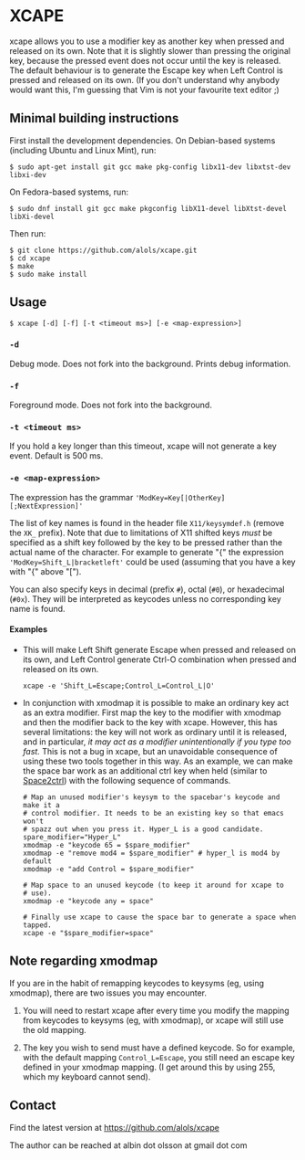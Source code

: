 XCAPE
=====

xcape allows you to use a modifier key as another key when pressed and
released on its own. Note that it is slightly slower than pressing the
original key, because the pressed event does not occur until the key is
released. The default behaviour is to generate the Escape key when Left
Control is pressed and released on its own. (If you don't understand why
anybody would want this, I'm guessing that Vim is not your favourite text
editor ;)

Minimal building instructions
-----------------------------

First install the development dependencies. On Debian-based systems
(including Ubuntu and Linux Mint), run:

    $ sudo apt-get install git gcc make pkg-config libx11-dev libxtst-dev libxi-dev

On Fedora-based systems, run:

    $ sudo dnf install git gcc make pkgconfig libX11-devel libXtst-devel libXi-devel

Then run:

    $ git clone https://github.com/alols/xcape.git
    $ cd xcape
    $ make
    $ sudo make install

Usage
-----
    $ xcape [-d] [-f] [-t <timeout ms>] [-e <map-expression>]

### `-d`

Debug mode. Does not fork into the background. Prints debug information.

### `-f`

Foreground mode. Does not fork into the background.

### `-t <timeout ms>`

If you hold a key longer than this timeout, xcape will not generate a key
event. Default is 500 ms.

### `-e <map-expression>`

The expression has the grammar `'ModKey=Key[|OtherKey][;NextExpression]'`

The list of key names is found in the header file `X11/keysymdef.h` (remove
the `XK_` prefix). Note that due to limitations of X11 shifted keys *must*
be specified as a shift key followed by the key to be pressed rather than
the actual name of the character. For example to generate "{" the
expression `'ModKey=Shift_L|bracketleft'` could be used (assuming that you
have a key with "{" above "[").

You can also specify keys in decimal (prefix `#`), octal (`#0`), or
hexadecimal (`#0x`). They will be interpreted as keycodes unless no corresponding
key name is found.

#### Examples

+   This will make Left Shift generate Escape when pressed and released on
    its own, and Left Control generate Ctrl-O combination when pressed and
    released on its own.

        xcape -e 'Shift_L=Escape;Control_L=Control_L|O'

+   In conjunction with xmodmap it is possible to make an ordinary key act
    as an extra modifier. First map the key to the modifier with xmodmap
    and then the modifier back to the key with xcape. However, this has
    several limitations: the key will not work as ordinary until it is
    released, and in particular, *it may act as a modifier unintentionally if
    you type too fast.* This is not a bug in xcape, but an unavoidable
    consequence of using these two tools together in this way.
    As an example, we can make the space bar work as an additional ctrl
    key when held (similar to
    [Space2ctrl](https://github.com/r0adrunner/Space2Ctrl)) with the
    following sequence of commands.

        # Map an unused modifier's keysym to the spacebar's keycode and make it a
        # control modifier. It needs to be an existing key so that emacs won't
        # spazz out when you press it. Hyper_L is a good candidate.
        spare_modifier="Hyper_L"
        xmodmap -e "keycode 65 = $spare_modifier"
        xmodmap -e "remove mod4 = $spare_modifier" # hyper_l is mod4 by default
        xmodmap -e "add Control = $spare_modifier"

        # Map space to an unused keycode (to keep it around for xcape to
        # use).
        xmodmap -e "keycode any = space"

        # Finally use xcape to cause the space bar to generate a space when tapped.
        xcape -e "$spare_modifier=space"


Note regarding xmodmap
----------------------

If you are in the habit of remapping keycodes to keysyms (eg, using xmodmap),
there are two issues you may encounter.

1. You will need to restart xcape after every time you modify the mapping from
   keycodes to keysyms (eg, with xmodmap), or xcape will still use the old
   mapping.

2. The key you wish to send must have a defined keycode. So for example, with
   the default mapping `Control_L=Escape`, you still need an escape key defined
   in your xmodmap mapping. (I get around this by using 255, which my keyboard
   cannot send).

Contact
-------

Find the latest version at
https://github.com/alols/xcape

The author can be reached at
albin dot olsson at gmail dot com
